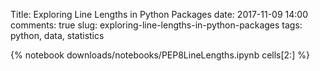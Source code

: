 Title: Exploring Line Lengths in Python Packages
date: 2017-11-09 14:00
comments: true
slug: exploring-line-lengths-in-python-packages
tags: python, data, statistics

{% notebook downloads/notebooks/PEP8LineLengths.ipynb cells[2:] %}